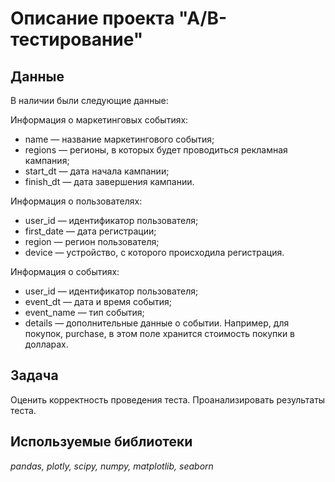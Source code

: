 # Описание проекта "А/B-тестирование"

## Данные
В наличии были следующие данные:

Информация о маркетинговых событиях:
* name — название маркетингового события;
* regions — регионы, в которых будет проводиться рекламная кампания;
* start_dt — дата начала кампании;
* finish_dt — дата завершения кампании.

Информация о пользователях:
* user_id — идентификатор пользователя;
* first_date — дата регистрации;
* region — регион пользователя;
* device — устройство, с которого происходила регистрация.

Информация о событиях:
* user_id — идентификатор пользователя;
* event_dt — дата и время события;
* event_name — тип события;
* details — дополнительные данные о событии. Например, для покупок, purchase, в этом поле хранится стоимость покупки в долларах.

## Задача
Оценить корректность проведения теста. Проанализировать результаты теста.

## Используемые библиотеки
*pandas, plotly, scipy, numpy, matplotlib, seaborn*
